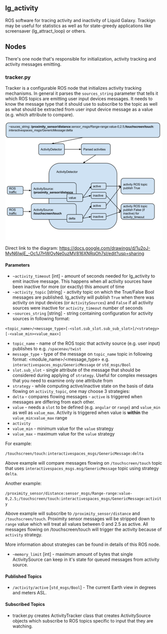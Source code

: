lg\_activity
---------------

ROS software for tracing activity and inactivity of Liquid Galaxy.
Trackign may be useful for statistics as well as for state-greedy
applications like screensaver (lg_attract_loop) or others.

## Nodes

There's one node that's responsible for initialization, activity
tracking and activity messages emitting.

### tracker.py

Tracker is a configurable ROS node that initializes activity tracking
mechanisms. In general it parses the `sources_string` parameter that
tells it which ROS topics are emitting user input devices messages. It
needs to know the message type that it should use to subscribe to the
topic as well as what should be extracted from user input device message
as a value (e.g. which attribute to compare).

![lg_activity diagram](https://raw.githubusercontent.com/EndPointCorp/lg_ros_nodes/development/lg_activity/lg_activity.svg?token=AAVmmALc_2Ao5lH753i40GzJ7BW9rPvDks5V-Wc-wA%3D%3D "lg activity diagram")

Direct link to the diagram:
https://docs.google.com/drawings/d/1u2oJ-MyN6IwjE_-Oc1J7HWOvNe0uzMV816XNRqOh7sI/edit?usp=sharing


#### Parameters

* `~activity_timeout` [int] - amount of seconds needed for lg_activity
  to emit inactive message. This happens when all activity sources have
been inactive for more (or exactly) this amount of time
* `~activity_topic` [string] - activity topic on which the True/False
  Bool messages are published. lg_activity will publish `True` when
there was activity on input devices (or `ActivitySources`) and `False`
if all activity sources were inactive for `activity_timeout` number of
seconds
* `~sources_string` [string] - string containing configuration for
activity sources in following format:

`<topic_name>/<message_type>[-<slot.sub_slot.sub_sub_slot>]/<strategy>[-<value_min><value_max>]`

- `topic_name` - name of the ROS topic that activity source (e.g. user
  input) publishes to e.g. `/spacenav/twist`
- `message_type` - type of the message on `topic_name` topic in
  following format: <module_name>/<message_type> e.g.
`interactivespaces_msgs/GenericMessage` or `std_msgs/Bool`
- `slot.sub_slot` - single attribute of the message that should be
  considered during applying of `strategy`. Useful for complex messages
that you need to examine only one attribute from
- `strategy` - while computing active/inactive state on the basis of
  data flowing on `activity_topic`, one may choose 3 strategies:
 - `delta` - compares flowing messages - `active` is triggered when
   messages are differing from each other.
 - `value` - needs a `slot` to be defined (e.g. `angular` or `range`)
   and `value_min` as well as `value_max`. Activity is triggered when
value is **within** the `value_min`:`value_max` range
 - `activity`
- `value_min` - minimum value for the `value` strategy
- `value_max` - maximum value for the `value` strategy

For example:

`/touchscreen/touch:interactivespaces_msgs/GenericMessage:delta`

Above example will compare messages flowing on `/touchscreen/touch`
topic that uses `interactivespaces_msgs.msg/GenericMessage` topic using
strategy `delta`.

Another example:

`/proximity_sensor/distance:sensor_msgs/Range-range:value-0,2.5;/touchscreen/touch:interactivespaces_msgs/GenericMessage:activity`

Above example will subscribe to `/proximity_sensor/distance` and
`/touchscreen/touch`. Proximity sensor messages will be stripped down to
`range` value which will treat all values between 0 and 2.5 as active.
All messages flowing on /touchscreen/touch will trigger the activity
because of `activity` strategy.

More information about strategies can be found in details of this ROS node.

* `~memory_limit` [int] - maximum amount of bytes that single ActivitySource can keep in it's state for queued messages
from activity source.

#### Published Topics

* `/activity/active` [`std_msgs/Bool`] - The current Earth view in degrees and meters ASL.

#### Subscribed Topics

* tracker.py creates ActivityTracker class that creates ActivitySource
  objects which subscribe to ROS topics specific to input that they are watching.
